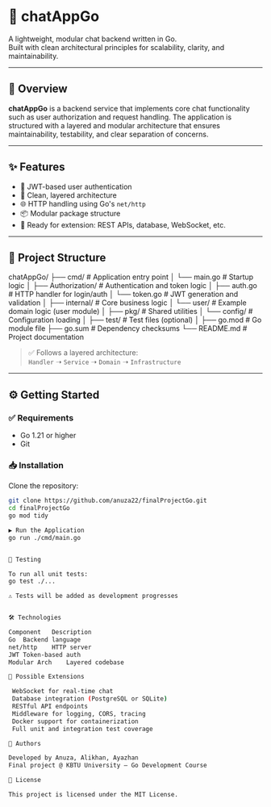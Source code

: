 # 💬 chatAppGo

A lightweight, modular chat backend written in Go.  
Built with clean architectural principles for scalability, clarity, and maintainability.

---

## 📌 Overview

**chatAppGo** is a backend service that implements core chat functionality such as user authorization and request handling. The application is structured with a layered and modular architecture that ensures maintainability, testability, and clear separation of concerns.

---

## ✨ Features

- 🔐 JWT-based user authentication
- 🧱 Clean, layered architecture
- 🌐 HTTP handling using Go's `net/http`
- 📦 Modular package structure
- 🧩 Ready for extension: REST APIs, database, WebSocket, etc.

---

## 📁 Project Structure

chatAppGo/ ├── cmd/ # Application entry point │ └── main.go # Startup logic │ ├── Authorization/ # Authentication and token logic │ ├── auth.go # HTTP handler for login/auth │ └── token.go # JWT generation and validation │ ├── internal/ # Core business logic │ └── user/ # Example domain logic (user module) │ ├── pkg/ # Shared utilities │ └── config/ # Configuration loading │ ├── test/ # Test files (optional) │ ├── go.mod # Go module file ├── go.sum # Dependency checksums └── README.md # Project documentation

> ✅ Follows a layered architecture:  
> `Handler` ➝ `Service` ➝ `Domain` ➝ `Infrastructure`

---

## ⚙️ Getting Started

### ✅ Requirements

- Go 1.21 or higher
- Git

### 📥 Installation

Clone the repository:

```bash
git clone https://github.com/anuza22/finalProjectGo.git
cd finalProjectGo
go mod tidy

▶️ Run the Application
go run ./cmd/main.go


🧪 Testing

To run all unit tests:
go test ./...

⚠️ Tests will be added as development progresses


🛠 Technologies

Component	Description
Go	Backend language
net/http	HTTP server
JWT	Token-based auth
Modular Arch	Layered codebase

🚀 Possible Extensions

 WebSocket for real-time chat
 Database integration (PostgreSQL or SQLite)
 RESTful API endpoints
 Middleware for logging, CORS, tracing
 Docker support for containerization
 Full unit and integration test coverage

👤 Authors

Developed by Anuza, Alikhan, Ayazhan
Final project @ KBTU University — Go Development Course

📄 License

This project is licensed under the MIT License.

